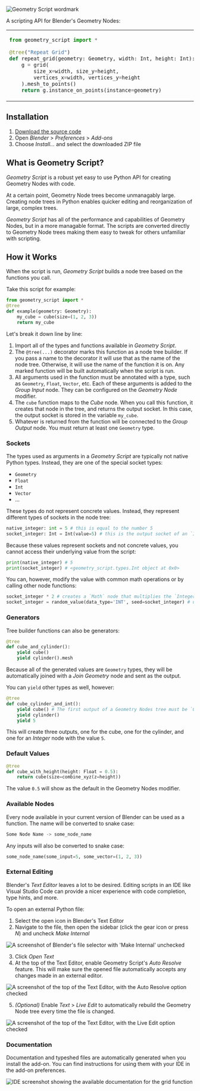 ![Geometry Script wordmark](book/src/images/wordmark.png)

A scripting API for Blender's Geometry Nodes:

<table>
<tbody>
<tr>

<td>

```python
from geometry_script import *

@tree("Repeat Grid")
def repeat_grid(geometry: Geometry, width: Int, height: Int):
    g = grid(
        size_x=width, size_y=height,
        vertices_x=width, vertices_y=height
    ).mesh_to_points()
    return g.instance_on_points(instance=geometry)
```

</td>
<td>

![Generated node tree](book/src/images/example_generated_tree.png)

</td>
</tr>
</tbody>
</table>

## Installation
1. [Download the source code](https://github.com/carson-katri/geometry-script/archive/refs/heads/main.zip)
2. Open *Blender* > *Preferences* > *Add-ons*
3. Choose *Install...* and select the downloaded ZIP file

## What is Geometry Script?
*Geometry Script* is a robust yet easy to use Python API for creating Geometry Nodes with code.

At a certain point, Geometry Node trees become unmanagably large. Creating node trees in Python enables quicker editing and reorganization of large, complex trees.

*Geometry Script* has all of the performance and capabilities of Geometry Nodes, but in a more managable format. The scripts are converted directly to Geometry Node trees making them easy to tweak for others unfamiliar with scripting.

## How it Works
When the script is run, *Geometry Script* builds a node tree based on the functions you call.

Take this script for example:

```python
from geometry_script import *
@tree
def example(geometry: Geometry):
    my_cube = cube(size=(1, 2, 3))
    return my_cube
```

Let's break it down line by line:

1. Import all of the types and functions available in *Geometry Script*.
2. The `@tree(...)` decorator marks this function as a node tree builder. If you pass a name to the decorator it will use that as the name of the node tree. Otherwise, it will use the name of the function it is on. Any marked function will be built automatically when the script is run.
3. All arguments used in the function must be annotated with a type, such as `Geometry`, `Float`, `Vector`, etc. Each of these arguments is added to the *Group Input* node. They can be configured on the *Geometry Node* modifier.
4. The `cube` function maps to the *Cube* node. When you call this function, it creates that node in the tree, and returns the output socket. In this case, the output socket is stored in the variable `my_cube`.
5. Whatever is returned from the function will be connected to the *Group Output* node. You must return at least one `Geometry` type.

### Sockets
The types used as arguments in a *Geometry Script* are typically not native Python types. Instead, they are one of the special socket types:

* `Geometry`
* `Float`
* `Int`
* `Vector`
* ...

These types do not represent concrete values. Instead, they represent different types of sockets in the node tree:

```python
native_integer: int = 5 # this is equal to the number 5
socket_integer: Int = Int(value=5) # this is the output socket of an `Integer` node with the value `5`
```

Because these values represent sockets and not concrete values, you cannot access their underlying value from the script:

```python
print(native_integer) # 5
print(socket_integer) # <geometry_script.types.Int object at 0x0>
```

You can, however, modify the value with common math operations or by calling other node functions:

```python
socket_integer * 2 # creates a `Math` node that multiplies the `Integer` node by 2
socket_integer = random_value(data_type='INT', seed=socket_integer) # use the `Integer` node as the seed for a new random integer
```

### Generators
Tree builder functions can also be generators:

```python
@tree
def cube_and_cylinder():
    yield cube()
    yield cylinder().mesh
```

Because all of the generated values are `Geometry` types, they will be automatically joined with a *Join Geometry* node and sent as the output.

You can `yield` other types as well, however:

```python
@tree
def cube_cylinder_and_int():
    yield cube() # The first output of a Geometry Nodes tree must be `Geometry`
    yield cylinder()
    yield 5
```

This will create three outputs, one for the cube, one for the cylinder, and one for an *Integer* node with the value `5`.

### Default Values
```python
@tree
def cube_with_height(height: Float = 0.5):
    return cube(size=combine_xyz(z=height))
```
The value `0.5` will show as the default in the Geometry Nodes modifier.

### Available Nodes
Every node available in your current version of Blender can be used as a function. The name will be converted to snake case:
```python
Some Node Name -> some_node_name
```
Any inputs will also be converted to snake case:
```python
some_node_name(some_input=5, some_vector=(1, 2, 3))
```

### External Editing
Blender's *Text Editor* leaves a lot to be desired. Editing scripts in an IDE like Visual Studio Code can provide a nicer experience with code completion, type hints, and more.

To open an external Python file:

1. Select the open icon in Blender's Text Editor
2. Navigate to the file, then open the sidebar (click the gear icon or press *N*) and uncheck *Make Internal*

![A screenshot of Blender's file selector with 'Make Internal' unchecked](book/src/images/open_file.png)

3. Click *Open Text*
4. At the top of the Text Editor, enable Geometry Script's *Auto Resolve* feature. This will make sure the opened file automatically accepts any changes made in an external editor.

![A screenshot of the top of the Text Editor, with the Auto Resolve option checked](book/src/images/auto_resolve.png)

5. *(Optional)* Enable *Text* > *Live Edit* to automatically rebuild the Geometry Node tree every time the file is changed.

![A screenshot of the top of the Text Editor, with the Live Edit option checked](book/src/images/live_edit.png)

### Documentation
Documentation and typeshed files are automatically generated when you install the add-on. You can find instructions for using them with your IDE in the add-on preferences.

![IDE screenshot showing the available documentation for the `grid` function](book/src/images/ide_docs.png)